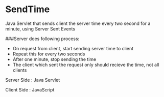 # SendTime
Java Servlet that sends client the server time every two second for a minute, using Server Sent Events

###Server does following process:
  + On request from client, start sending server time to client
  + Repeat this for every two seconds 
  + After one minute, stop sending the time
  + The client which sent the request only should recieve the time, not all clients

Server Side : Java Servlet

Client Side : JavaScript
